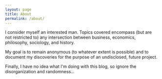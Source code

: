 ```yaml
---
layout: page
title: About
permalink: /about/
---
```


I consider myself an interested man. Topics covered encompass (but are not restricted to) any intersection between business, economics, philosophy, sociology, and history.

My goal is to remain anonymous (to whatever extent is possible) and to document my discoveries for the purpose of an undisclosed, future project.

Finally, I have no idea what I'm doing with this blog, so ignore the disorganization and randomness...
